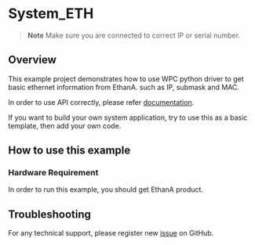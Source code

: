 # System_ETH
> **Note**
> Make sure you are connected to correct IP or serial number.

## Overview

This example project demonstrates how to use WPC python driver to get basic ethernet information from EthanA.
such as IP, submask and MAC.

In order to use API correctly, please refer [documentation](https://wpc-systems-ltd.github.io/WPC_Python_driver_release/).

If you want to build your own system application, try to use this as a basic template, then add your own code.

## How to use this example

### Hardware Requirement

In order to run this example, you should get EthanA product. 

## Troubleshooting

For any technical support, please register new [issue](https://github.com/WPC-Systems-Ltd/WPC_Python_driver_release/issues) on GitHub.